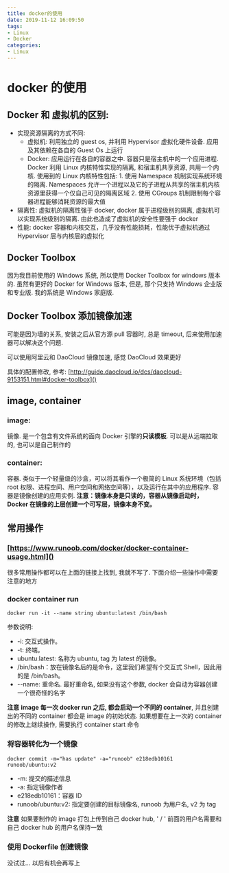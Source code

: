 ```yaml
---
title: docker的使用
date: 2019-11-12 16:09:50
tags:
- Linux
- Docker
categories:
- Linux
---
```


# docker 的使用

## Docker 和 虚拟机的区别:

- 实现资源隔离的方式不同:
  - 虚拟机:
    利用独立的 guest os, 并利用 Hypervisor 虚拟化硬件设备. 应用及其依赖在各自的 Guest Os 上运行
  - Docker:
    应用运行在各自的容器之中. 容器只是宿主机中的一个应用进程. Docker 利用 Linux 内核特性实现的隔离, 和宿主机共享资源, 共用一个内核. 使用到的 Linux 内核特性包括: 1. 使用 Namespace 机制实现系统环境的隔离. Namespaces 允许一个进程以及它的子进程从共享的宿主机内核资源里获得一个仅自己可见的隔离区域 2. 使用 CGroups 机制限制每个容器进程能够消耗资源的最大值
- 隔离性:
  虚拟机的隔离性强于 docker, docker 属于进程级别的隔离, 虚拟机可以实现系统级别的隔离. 由此也造成了虚拟机的安全性要强于 docker
- 性能:
  docker 容器和内核交互，几乎没有性能损耗，性能优于虚拟机通过 Hypervisor 层与内核层的虚拟化

## Docker Toolbox

因为我目前使用的 Windows 系统, 所以使用 Docker Toolbox for windows 版本的. 虽然有更好的 Docker for Windows 版本, 但是, 那个只支持 Windows 企业版和专业版. 我的系统是 Windows 家庭版.

## Docker Toolbox 添加镜像加速

可能是因为墙的关系, 安装之后从官方源 pull 容器时, 总是 timeout, 后来使用加速器可以解决这个问题.

可以使用阿里云和 DaoCloud 镜像加速, 感觉 DaoCloud 效果更好

具体的配置修改, 参考:
[http://guide.daocloud.io/dcs/daocloud-9153151.html#docker-toolbox]()

## image, container

### image:

镜像. 是一个包含有文件系统的面向 Docker 引擎的**只读模板**. 可以是从远端拉取的, 也可以是自己制作的

### container:

容器. 类似于一个轻量级的沙盒，可以将其看作一个极简的 Linux 系统环境（包括 root 权限、进程空间、用户空间和网络空间等），以及运行在其中的应用程序. 容器是镜像创建的应用实例. **注意：镜像本身是只读的，容器从镜像启动时，Docker 在镜像的上层创建一个可写层，镜像本身不变。**

## 常用操作

### [https://www.runoob.com/docker/docker-container-usage.html]()

很多常用操作都可以在上面的链接上找到, 我就不写了. 下面介绍一些操作中需要注意的地方

### docker container run

```shell
docker run -it --name string ubuntu:latest /bin/bash
```

参数说明:

- -i: 交互式操作。
- -t: 终端。
- ubuntu:latest: 名称为 ubuntu, tag 为 latest 的镜像。
- /bin/bash：放在镜像名后的是命令，这里我们希望有个交互式 Shell，因此用的是 /bin/bash。
- --name: 重命名. 最好重命名, 如果没有这个参数, docker 会自动为容器创建一个很奇怪的名字

**注意**
**image 每一次 docker run 之后, 都会启动一个不同的 container**, 并且创建出的不同的 container 都会是 image 的初始状态. 如果想要在上一次的 container 的修改上继续操作, 需要执行 container start 命令

### 将容器转化为一个镜像

```shell
docker commit -m="has update" -a="runoob" e218edb10161 runoob/ubuntu:v2
```

- -m: 提交的描述信息
- -a: 指定镜像作者
- e218edb10161：容器 ID
- runoob/ubuntu:v2: 指定要创建的目标镜像名, runoob 为用户名, v2 为 tag

**注意** 如果要制作的 image 打包上传到自己 docker hub, ' / ' 前面的用户名需要和自己 docker hub 的用户名保持一致

### 使用 Dockerfile 创建镜像

没试过... 以后有机会再写上
